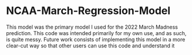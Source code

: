 # NCAA-March-Regression-Model
This model was the primary model I used for the 2022 March Madness prediction. This code was intended primarily for my own use, and as such, is quite messy. Future work consists of implementing this model in a more clear-cut way so that other users can use this code and understand it
